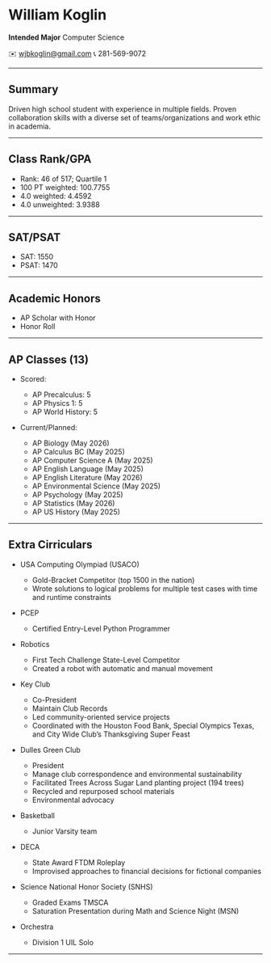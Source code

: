 # William Koglin
**Intended Major** Computer Science

✉️ wjbkoglin@gmail.com
📞 281-569-9072

---

## Summary
Driven high school student with experience in multiple fields. Proven collaboration skills with a diverse set of teams/organizations and work ethic in academia.

---

## Class Rank/GPA
- Rank: 46 of 517; Quartile 1
- 100 PT weighted: 100.7755
- 4.0 weighted: 4.4592
- 4.0 unweighted: 3.9388

---

## SAT/PSAT
- SAT: 1550
- PSAT: 1470

---

## Academic Honors
- AP Scholar with Honor
- Honor Roll

---

## AP Classes (13)
- Scored:
    - AP Precalculus: 5
    - AP Physics 1: 5
    - AP World History: 5

- Current/Planned:
    - AP Biology (May 2026)
    - AP Calculus BC (May 2025)
    - AP Computer Science A (May 2025)
    - AP English Language (May 2025)
    - AP English Literature (May 2026)
    - AP Environmental Science (May 2025)
    - AP Psychology (May 2025)
    - AP Statistics (May 2026)
    - AP US History (May 2025)

---

## Extra Cirriculars
- USA Computing Olympiad (USACO)
    - Gold-Bracket Competitor (top 1500 in the nation)
    - Wrote solutions to logical problems for multiple test cases with time and runtime constraints

- PCEP
    - Certified Entry-Level Python Programmer

- Robotics
    - First Tech Challenge State-Level Competitor
    - Created a robot with automatic and manual movement

- Key Club
    - Co-President
    - Maintain Club Records
    - Led community-oriented service projects
    - Coordinated with the Houston Food Bank, Special Olympics Texas, and City Wide Club’s Thanksgiving Super Feast

- Dulles Green Club
    - President
    - Manage club correspondence and environmental sustainability
    - Facilitated Trees Across Sugar Land planting project (194 trees)
    - Recycled and repurposed school materials
    - Environmental advocacy

- Basketball
    - Junior Varsity team

- DECA
    - State Award FTDM Roleplay
    - Improvised approaches to financial decisions for fictional companies

- Science National Honor Society (SNHS)
    - Graded Exams TMSCA
    - Saturation Presentation during Math and Science Night (MSN)

- Orchestra
    - Division 1 UIL Solo

---